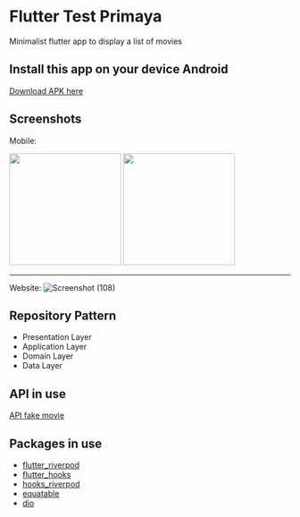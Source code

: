 
# Flutter Test Primaya
Minimalist flutter app to display a list of movies

## Install this app on your device Android
[Download APK here](https://drive.google.com/file/d/1QI8HLGZ0NTvXPl0k8SKk_02XKWk-muco/view?usp=sharing)

## Screenshots
Mobile:

<img src="https://github.com/fanolans/flutter_test_primaya/assets/85090127/579a463e-87fb-4189-8e8a-d4b1349c4087" width="200">
<img src="https://github.com/fanolans/flutter_test_primaya/assets/85090127/339c5d4d-2039-4fe3-aff6-75d1bd6e23db" width="200">

---
Website:
![Screenshot (108)](https://github.com/fanolans/flutter_test_primaya/assets/85090127/be3086f5-b201-471b-ba69-f56f7f4bfd6a)


## Repository Pattern
- Presentation Layer
- Application Layer
- Domain Layer
- Data Layer

## API in use
[API fake movie](https://my-json-server.typicode.com/horizon-code-academy/fake-movies-api/movies)

## Packages in use
- [flutter_riverpod](https://pub.dev/packages/flutter_riverpod)
- [flutter_hooks](https://pub.dev/packages/flutter_hooks)
- [hooks_riverpod](https://pub.dev/packages/hooks_riverpod)
- [equatable](https://pub.dev/packages/equatable)
- [dio](https://pub.dev/packages/dio)

